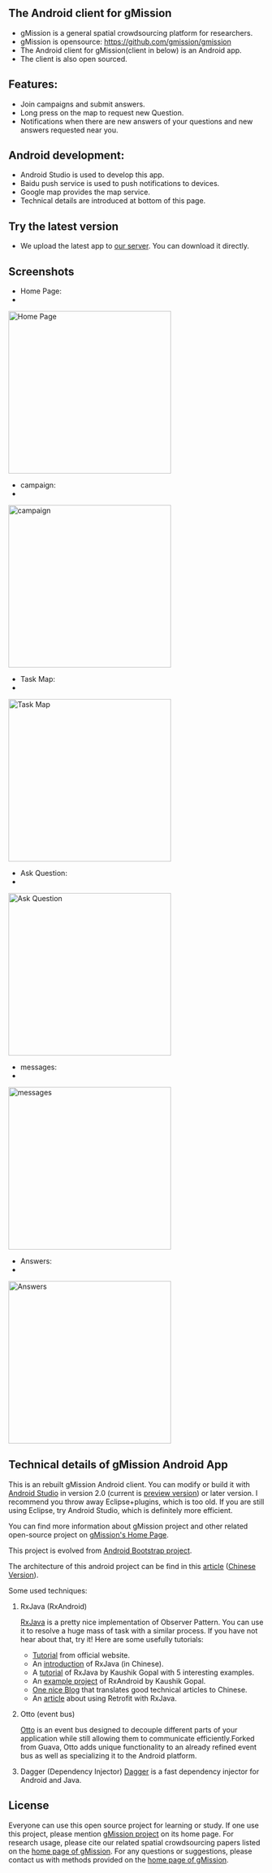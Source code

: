 ## The Android client for gMission
- gMission is a general spatial crowdsourcing platform for researchers.
- gMission is opensource: https://github.com/gmission/gmission
- The Android client for gMission(client in below) is an Android app.
- The client is also open sourced. 


## Features:
- Join campaigns and submit answers. 
- Long press on the map to request new Question.
- Notifications when there are new answers of your questions and new answers requested near you.


## Android development:
- Android Studio is used to develop this app.
- Baidu push service is used to push notifications to devices.
- Google map provides the map service.
- Technical details are introduced at bottom of this page.

## Try the latest version
- We upload the latest app to [our server](http://lccpu4.cse.ust.hk/indoorLocalizationService/gmission.apk). You can download it directly.

## Screenshots

- Home Page:
- 
<img src="https://www.dropbox.com/s/503vuotz92lxf9m/homepage.png?dl=1" alt="Home Page" width="320"/>

- campaign:
- 
<img src="https://www.dropbox.com/s/cniegfb75sngbeq/campaign.png?dl=1" alt="campaign" width="320"/>

- Task Map:
- 
<img src="https://www.dropbox.com/s/r25hyay9e3ue0n0/task_map.png?dl=1" alt="Task Map" width="320"/>

- Ask Question:
- 
<img src="https://www.dropbox.com/s/bxavwizxj62xlvp/askQuestion.png?dl=1" alt="Ask Question" width="320"/>

- messages:
- 
<img src="https://www.dropbox.com/s/6zfsrdekg7tpwxp/message.png?dl=1" alt="messages" width="320"/>

- Answers:
- 
<img src="https://www.dropbox.com/s/j4mgrocbpgu3tiw/answers.png?dl=1" alt="Answers" width="320"/>





## Technical details of gMission Android App 

This is an rebuilt gMission Android client. You can modify or build it with [Android Studio](http://developer.android.com/sdk/index.html?gclid=Cj0KEQiAwNmzBRCaw9uR3dGt950BEiQAnbK962IP5pZlhxCC6jHLgVQErBvAQmCXz1YXYcn_F8AJjsEaAmlq8P8HAQ) in version 2.0 (current is [preview version](http://tools.android.com/download/studio/builds/android-studio-2-0-preview-4)) or later version. I recommend you throw away Eclipse+plugins, which is too old. If you are still using Eclipse, try Android Studio, which is definitely more efficient.

You can find more information about gMission project and other related open-source project on [gMission's Home Page](http://www.gmissionhkust.com).

This project is evolved from [Android Bootstrap project](http://www.androidbootstrap.com).

The architecture of this android project can be find in this [article](https://medium.com/ribot-labs/android-application-architecture-8b6e34acda65#.ynyp3cazw) ([Chinese Version](http://huxian99.github.io/2015/12/07/Android-应用架构/)).

Some used techniques:

1. RxJava (RxAndroid)

    [RxJava](https://github.com/ReactiveX/RxJava) is a pretty nice implementation of Observer Pattern. You can use it to resolve a huge mass of task with a similar process. If you have not hear about that, try it!
    Here are some usefully tutorials:
    
    * [Tutorial](http://reactivex.io/tutorials.html) from official website.
    * An [introduction](http://gank.io/post/560e15be2dca930e00da1083) of RxJava (in Chinese).
    * A [tutorial](https://newcircle.com/s/post/1744/2015/06/29/learning-rxjava-for-android-by-example) of RxJava by Kaushik Gopal with 5 interesting examples.
    * An [example project](https://github.com/kaushikgopal/RxJava-Android-Samples) of RxAndroid by Kaushik Gopal.
    * [One nice Blog](http://huxian99.github.io) that translates good technical articles to Chinese.
    * An [article](http://joluet.github.io/blog/2014/07/07/rxjava-retrofit/) about using Retrofit with RxJava.

2. Otto (event bus)

    [Otto](http://square.github.io/otto/) is an event bus designed to decouple different parts of your application while still allowing them to communicate efficiently.Forked from Guava, Otto adds unique functionality to an already refined event bus as well as specializing it to the Android platform.
    
3. Dagger (Dependency Injector)
    [Dagger](http://square.github.io/dagger/) is a fast dependency injector for Android and Java.
    
    

## License
 
 Everyone can use this open source project for learning or study. If one use this project, please mention [gMission project](http://gmission.github.io) on its home page. 
 For research usage, please cite our related spatial crowdsourcing papers listed on the [home page of gMission](http://gmission.github.io). 
 For any questions or suggestions, please contact us with methods provided on the [home page of gMission](http://gmission.github.io). 